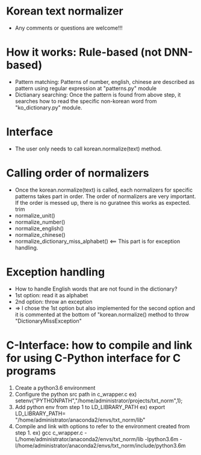 Korean text normalizer
===
* Any comments or questions are welcome!!!

# How it works: Rule-based (not DNN-based)
+ Pattern matching: Patterns of number, english, chinese are described as pattern using regular expression at "patterns.py" module 
+ Dictianary searching: Once the pattern is found from above step, it searches how to read the specific non-korean word from "ko_dictionary.py" module.
# Interface
+ The user only needs to call korean.normalize(text) method.
# Calling order of normalizers
+ Once the korean.normalize(text) is called, each normalizers for specific patterns takes part in order. The order of normalizers are very important. If the order is messed up, there is no guratnee this works as expected.
 trim
+ normalize_unit()
+ normalize_number()
+ normalize_english()
+ normalize_chinese()
+ normalize_dictionary_miss_alphabet() <== This part is for exception handling. 
# Exception handling
* How to handle English words that are not found in the dictionary?
* 1st option: read it as alphabet
* 2nd option: throw an exception
* => I chose the 1st option but also implemented for the second option and it is commented at the bottom of "korean.normalize() method to throw "DictionaryMissException"
# C-Interface: how to compile and link for using C-Python interface for C programs
1. Create a python3.6 environment 
2. Configure the python src path in c_wrapper.c 
    ex) setenv("PYTHONPATH","/home/administrator/projects/txt_norm",1);
3. Add python env from step 1 to LD_LIBRARY_PATH
    ex) export LD_LIBRARY_PATH= "/home/administrator/anaconda2/envs/txt_norm/lib"
4. Compile and link with options to refer to the environment created from step 1.
    ex) gcc c_wrapper.c -L/home/administrator/anaconda2/envs/txt_norm/lib -lpython3.6m -I/home/administrator/anaconda2/envs/txt_norm/include/python3.6m


